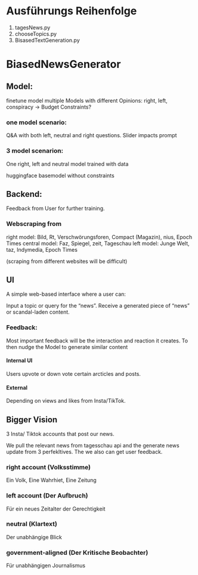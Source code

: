 # Ausführungs Reihenfolge
 1. tagesNews.py
 2. chooseTopics.py
 3. BisasedTextGeneration.py

# BiasedNewsGenerator

## Model:
finetune model
multiple Models with different Opinions: right, left, conspiracy -> Budget Constraints?

### one model scenario:
Q&A with both left, neutral and right questions. Slider impacts prompt

### 3 model scenarion:
One right, left and neutral model trained with data

huggingface basemodel without constraints
## Backend:

Feedback from User for further training.

### Webscraping from
right model: Bild, Rt, Verschwörungsforen,  Compact (Magazin), nius, Epoch Times
central model: Faz, Spiegel,  zeit, Tageschau
left model: Junge Welt, taz, Indymedia, Epoch Times 

(scraping from different websites will be difficult) 


## UI
A simple web-based interface where a user can:

Input a topic or query for the “news”.
Receive a generated piece of “news” or scandal-laden content.

### Feedback:
Most important feedback will be the interaction and reaction it creates.
To then nudge the Model to generate similar content

#### Internal UI
Users upvote or down vote certain arcticles and posts. 

#### External 
Depending on views and likes from Insta/TikTok.



## Bigger Vision

3 Insta/ Tiktok accounts that post our news.

We pull the relevant news from tagesschau api and the generate news update from 3 perfekltives. 
The we also can get user feedback. 

### right account (Volksstimme)
Ein Volk, Eine Wahrhiet, Eine Zeitung

### left account (Der Aufbruch)
Für ein neues Zeitalter der Gerechtigkeit

### neutral (Klartext)
Der unabhängige Blick

### government-aligned (Der Kritische Beobachter)
Für unabhängigen Journalismus 
